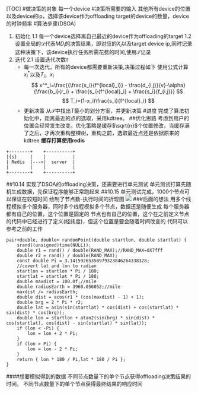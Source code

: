 [TOC]
#做决策的对象
每一个device
#决策所需要的输入
其他所有device的位置以及device的ip，选择该device作为offloading target的device的数量，device的时钟频率
#算法步骤(DSOA)
1. 初始化
  1.1 每一个device选择离自己最近的device作为offloading的target
  1.2 设置全局的$\mathcal{D}$代表$MD_i$的决策结果，即对应的$X_i$以及target device ip,同时记录这种决策下，该device执行任务所需花费的时间,使用$\mathcal{T}$记录
2. 迭代
  2.1 设置迭代次数$\tau$
     - 每一次迭代，所有的device都需要重新决策,决策过程如下
  使用公式计算$x^{*}_i$以及$T_i$，$x_i$
$$
x^*_i=\frac{{\frac{s_i}{f^{local}_i}} - \frac{d_{i,j}}{v}-\alpha}{\frac{b_i}{r_i} + \frac{s_i}{f^{local}_i} + \frac{s_i}{f_{i,j}}}
$$
$$
T_i=(1-x_i)\frac{s_i}{f^{local}_i}
$$
    - 更新决策
从$\mathcal{T}$中找出$T$最小的划分方案，并更新决策
#进度
完成了算法初始化中，距离最近的点的选取，采用kdtree。
##优化思路
考虑到用户的位置会经常发生改变。优化策略是缓存$\sqrt{n}$个位置修改，当缓存满了之后，才再次重构整棵树，重构之前，选取最近点还是依据原来的kdtree
**缓存打算使用redis**
```ditaa{cmd=true args=["-E"] hiden=true}
+--------+    +----------+
|{s}     |    |          |
| Redis  |--->|  server  |
|        |    |          |
+--------+    +----------+
```
##10.14
实现了DSOA的offloading决策，还需要进行单元测试
单元测试打算先随机生成数据，先保证程序能够正常跑起来
##10.15
单元测试完成，1000个节点可以保证在较短时间
绘制了节点数-执行时间的折现图
![](https://gitee.com/zacharytse/image/raw/master/img/20201015152935.png)
###后面的想法
用多个线程模拟多个服务器，同时多个线程模拟多个节点，数据还是随便生成
每个服务器都有自己的位置，这个位置是固定的
节点也有自己的位置，这个在之前定义节点的代码中已经进行了定义(经纬度)，但这个位置是要会随着时间改变的
代码可以参考之前的工作
```c++{.line-numbers}
pair<double, double> randomPoint(double startlon, double startlat) {
	srand((unsigned)time(NULL));
	double r1 = rand() / double(RAND_MAX);//RAND_MAX=0X7fff
	double r2 = rand() / double(RAND_MAX);
	const double Pi = 3.14159265358979323846264338328;
	//covert lat and lon to radian
	startlon = startlon * Pi / 180;
	startlat = startlat * Pi / 180;
	double maxdist = 100.0f;//mile
	double radiusEarth = 3960.056052;//mile
	maxdist /= radiusEarth;
	double dist = acos(r1 * (cos(maxdist) - 1) + 1);
	double brg = 2 * Pi * r2;
	double lat = asin(sin(startlat) * cos(dist) + cos(startlat) * sin(dist) * cos(brg));
	double lon = startlon + atan2(sin(brg) * sin(dist) * cos(startlat), cos(dist) - sin(startlat) * sin(lat));
	if (lon < -Pi) {
		lon = lon + 2 * Pi;
	}
	if (lon > Pi) {
		lon = lon - 2 * Pi;
	}
	return { lon * 180 / Pi,lat * 180 / Pi };
}
```
####想要模拟得到的数据
不同节点数量下的单个节点获得offloading决策结果的时间。
不同节点数量下的单个节点获得最终结果的响应时间